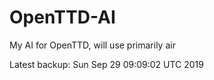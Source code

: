 # OpenTTD-AI
My AI for OpenTTD, will use primarily air

Latest backup: Sun Sep 29 09:09:02 UTC 2019
